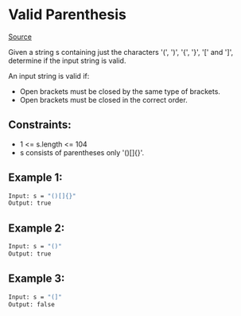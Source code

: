 # Valid Parenthesis
[Source](https://leetcode.com/problems/valid-parentheses/)

Given a string s containing just the characters '(', ')', '{', '}', '[' and ']', determine if the input string is valid.

An input string is valid if:

 - Open brackets must be closed by the same type of brackets.
 - Open brackets must be closed in the correct order.

## Constraints:

 - 1 <= s.length <= 104
 - s consists of parentheses only '()[]{}'.

## Example 1:
```sh
Input: s = "()[]{}"
Output: true
```

## Example 2:
```sh
Input: s = "()"
Output: true
```

## Example 3:
```sh
Input: s = "(]"
Output: false
```